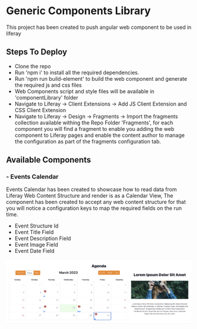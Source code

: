 # Generic Components Library

This project has been created to push angular web component to be used in liferay 

## Steps To Deploy
- Clone the repo
- Run 'npm i' to install all the required dependencies.
- Run 'npm run build-element' to build the web component and generate the required js and css files
- Web Components script and style files will be available in 'componentLibrary' folder
- Navigate to Liferay -> Client Extensions -> Add JS Client Extension and CSS Client Extension
- Navigate to Liferay -> Design -> Fragments -> Import the fragments collection available withing the Repo Folder 'Fragments', for each component you will find a fragment to enable you adding the web component to Liferay pages and enable the content author to manage the configuration as part of the fragments configuration tab.

## Available Components 

### - Events Calendar

Events Calendar has been created to showcase how to read data from Liferay Web Content Structure and render is as a Calendar View, The component has been created to accept any web content structure for that you will notice a configuration keys to map the required fields on the run time.

- Event Structure Id
- Event Title Field
- Event Description Field
- Event Image Field
- Event Date Field

![Alt text](./screenshots/calendar.png?raw=true "Calendar Component Screenshot")
